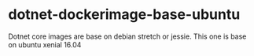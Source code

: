 # dotnet-dockerimage-base-ubuntu
Dotnet core images are base on debian stretch or jessie. This one is base on ubuntu xenial 16.04

